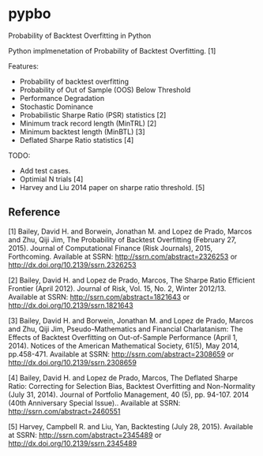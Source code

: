 # pypbo
Probability of Backtest Overfitting in Python

Python implmenetation of Probability of Backtest Overfitting. [1]

Features:

* Probability of backtest overfitting
* Probability of Out of Sample (OOS) Below Threshold
* Performance Degradation
* Stochastic Dominance
* Probabilistic Sharpe Ratio (PSR) statistics [2]
* Minimum track record length (MinTRL) [2]
* Minimum backtest length (MinBTL) [3]
* Deflated Sharpe Ratio statistics [4]

TODO:

* Add test cases.
* Optimial N trials [4]
* Harvey and Liu 2014 paper on sharpe ratio threshold. [5]


Reference
---------
[1] Bailey, David H. and Borwein, Jonathan M. and Lopez de Prado, Marcos and Zhu, Qiji Jim, The Probability of Backtest Overfitting (February 27, 2015). Journal of Computational Finance (Risk Journals), 2015, Forthcoming. Available at SSRN: http://ssrn.com/abstract=2326253 or http://dx.doi.org/10.2139/ssrn.2326253

[2] Bailey, David H. and Lopez de Prado, Marcos, The Sharpe Ratio Efficient Frontier (April 2012). Journal of Risk, Vol. 15, No. 2, Winter 2012/13. Available at SSRN: http://ssrn.com/abstract=1821643 or http://dx.doi.org/10.2139/ssrn.1821643

[3] Bailey, David H. and Borwein, Jonathan M. and Lopez de Prado, Marcos and Zhu, Qiji Jim, Pseudo-Mathematics and Financial Charlatanism: The Effects of Backtest Overfitting on Out-of-Sample Performance (April 1, 2014). Notices of the American Mathematical Society, 61(5), May 2014, pp.458-471. Available at SSRN: http://ssrn.com/abstract=2308659 or http://dx.doi.org/10.2139/ssrn.2308659

[4] Bailey, David H. and Lopez de Prado, Marcos, The Deflated Sharpe Ratio: Correcting for Selection Bias, Backtest Overfitting and Non-Normality (July 31, 2014). Journal of Portfolio Management, 40 (5), pp. 94-107. 2014 (40th Anniversary Special Issue).. Available at SSRN: http://ssrn.com/abstract=2460551

[5] Harvey, Campbell R. and Liu, Yan, Backtesting (July 28, 2015). Available at SSRN: http://ssrn.com/abstract=2345489 or http://dx.doi.org/10.2139/ssrn.2345489

